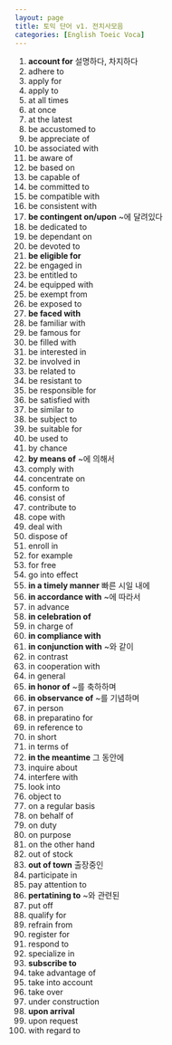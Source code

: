 ```yaml
---
layout: page
title: 토익 단어 v1. 전치사모음
categories: [English Toeic Voca]
---
```


1. **account for**
    설명하다, 차지하다
2. adhere to 
3. apply for
4. apply to
5. at all times
6. at once
7. at the latest
8. be accustomed to
9. be appreciate of
10. be associated with
11. be aware of
12. be based on
13. be capable of
14. be committed to
15. be compatible with
16. be consistent with
17. **be contingent on/upon**
    ~에 달려있다
18. be dedicated to
19. be dependant on
20. be devoted to
21. **be eligible for**
22. be engaged in 
23. be entitled to
24. be equipped with
25. be exempt from
26. be exposed to
27. **be faced with**
28. be familiar with
29. be famous for
30. be filled with
31. be interested in
32. be involved in
33. be related to
34. be resistant to
35. be responsible for
36. be satisfied with
37. be similar to
38. be subject to
39. be suitable for
40. be used to
41. by chance
42. **by means of**
    ~에 의해서
43. comply with
44. concentrate on
45. conform to
46. consist of
47. contribute to
48. cope with
49. deal with
50. dispose of
51. enroll in
52. for example
53. for free
54. go into effect
55. **in a timely manner**
    빠른 시일 내에
56. **in accordance with**
    ~에 따라서
57. in advance
58. **in celebration of**
59. in charge of
60. **in compliance with**
61. **in conjunction with**
    ~와 같이
62. in contrast
63. in cooperation with
64. in general
65. **in honor of**
    ~를 축하하며
66. **in observance of**
    ~를 기념하며
67. in person
68. in preparatino for
69. in reference to
70. in short
71. in terms of
72. **in the meantime**
    그 동안에
73. inquire about
74. interfere with
75. look into
76. object to
77. on a regular basis
78. on behalf of
79. on duty
80. on purpose
81. on the other hand
82. out of stock
83. **out of town**
    출장중인
84. participate in
85. pay attention to
86. **pertatining to**
    ~와 관련된
87. put off
88. qualify for
89. refrain from
90. register for
91. respond to
92. specialize in
93. **subscribe to**
94. take advantage of
95. take into account
96. take over
97. under construction
98. **upon arrival**
99. upon request
100. with regard to

